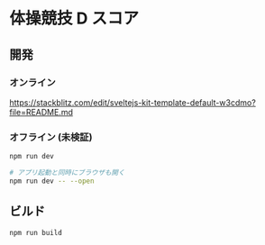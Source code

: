 # 体操競技 D スコア

## 開発

### オンライン

https://stackblitz.com/edit/sveltejs-kit-template-default-w3cdmo?file=README.md

### オフライン (未検証)

```bash
npm run dev

# アプリ起動と同時にブラウザも開く
npm run dev -- --open
```

## ビルド

```bash
npm run build
```
